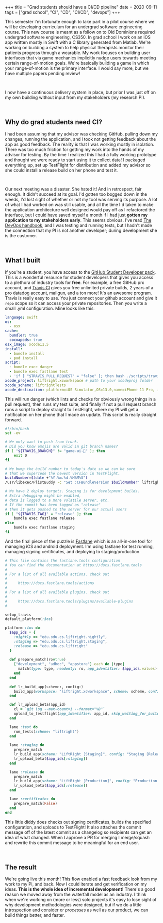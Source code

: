 +++
title = "Grad students should have a CI/CD pipeline"
date = 2020-09-11
tags = ["grad school", "CI", "CD", "CI/CD", "devops"]
+++

This semester I'm fortunate enough to take part in a pilot course where we will be developing curriculum for an undergrad software engineering course. This new course is meant as a follow on to Old Dominions required undergrad software engineering, CS350. In grad school I work on an iOS app written mostly in Swift with a C library generated from Matlab. We're working on building a system to help physical therapists monitor their patients progress through a wearable. My work focuses on building user interfaces that via game mechanics implicitly nudge users towards meeting certain range-of-motion goals. We're basically building a game in which your range-of-motion is the primary interface. I would say more, but we have multiple papers pending review!

​    

I now have a continuous delivery system in place, but prior I was just off on my own building without input from my stakeholders (my research PI).

​    

## Why do grad students need CI?

I had been assuming that my advisor was checking GitHub, pulling down my changes, running the application, and I took not getting feedback about the app as good feedback. The reality is that I was working mostly in isolation. There was too much friction for getting my work into the hands of my advisor for testing. By the time I realized this I had a fully working prototype and thought we were ready to start using it to collect data! I packaged everything up, set up TestFlight for distribution and added my advisor so she could install a release build on her phone and test it.

​    

Our next meeting was a disaster. She hated it! And in retrospect, fair enough. It didn't succeed at its goal. I'd gotten too bogged down in the weeds, I'd lost sight of whether or not my tool was serving its purpose.  A lot of what I had worked on was still usable, and all the time I'd taken to make the application architecture well designed would pay off as I refactored the interface, but I could have saved myself a month if I had just **gotten my application to my stakeholders early**. This seems obvious. I've read [The DevOps handbook](https://itrevolution.com/the-devops-handbook/), and I was testing and running tests, but I hadn't made the connection that my PI is not another developer; during development she is the customer.

​    

## What I built
If you're a student, you have access to the [GitHub Student Developer pack](https://education.github.com/pack). This is a wonderful resource for student developers that gives you access to a plethora of industry tools for **free**. For example, a free GitHub pro account, and [Travis CI](https://education.travis-ci.com) gives you free unlimited private builds, 2 years of a pro datadog account, mailgun, and a ton more! It's an awesome program. Travis is really easy to use. You just connect your github account and give it `repo` scope so it can access your private repositories. Then you write a small .yml configuration. Mine looks like this:
```yaml
language: swift
os:
  - osx
cache:
  bundler: true
  cocoapods: true
osx_image: xcode11.5
install:
  - bundle install
  - pod install
script:
  - bundle exec danger
  - bundle exec fastlane test
  - 'if [ "$TRAVIS_PULL_REQUEST" = "false" ]; then bash ./scripts/travis-deploy.sh; fi'
xcode_project: liftright.xcworkspace # path to your xcodeproj folder
xcode_scheme: liftrightTests
xcode_destination: platform=iOS Simulator,OS=13.0,name=iPhone 11 Pro, iPhone 8
```

This will run danger (which lints and checks for obviously wrong things in a pull request), then runs my test suite, and finally if not a pull request branch runs a script to deploy straight to TestFlight, where my PI will get a notification on her phone that I made an update. This script is really straight forward. 

```bash
#!/bin/bash
set -ev

# We only want to push from trunk.
# Did you know emojis are valid in git branch names?
if [ "${TRAVIS_BRANCH}" != "game-ui-🚀" ]; then
    exit 0
fi

# We bump the build number to today's date so we can be sure
# that we supercede the newest version in TestFlight.
buildNumber=$(date +"%Y.%m.%d.%H%M%S")
/usr/libexec/PlistBuddy -c "Set :CFBundleVersion $buildNumber" liftright/Info.plist

# We have 2 deploy targets. Staging is for development builds.
# Extra debugging might be enabled, 
# data is logged to a more volatile server, etc.
# If the commit has been tagged as "release" 
# then it gets pushed to the server for our actual users
if [ "${TRAVIS_TAG}" = "release" ]; then
    bundle exec fastlane release
else
    bundle exec fastlane staging
fi
```

And the final piece of the puzzle is [Fastlane](https://fastlane.tools) which is an
all-in-one tool for managing iOS and android deployment. I'm using fastlane for
test running, managing signing certificates, and deploying to staging/production.

```ruby
# This file contains the fastlane.tools configuration
# You can find the documentation at https://docs.fastlane.tools
#
# For a list of all available actions, check out
#
#     https://docs.fastlane.tools/actions
#
# For a list of all available plugins, check out
#
#     https://docs.fastlane.tools/plugins/available-plugins
#

setup_travis
default_platform(:ios)

platform :ios do
  $app_ids = {
    :nightly => "edu.odu.cs.liftright.nightly",
    :staging => "edu.odu.cs.liftright.staging",
    :release => "edu.odu.cs.liftright"
  }
  
  def prepare_match(ro=true)
    ["development", "adhoc", "appstore"].each do |type|
      match(type: type, readonly: ro, app_identifier: $app_ids.values)
    end
  end
  
  def lr_build_app(scheme:, config:)
    build_app(workspace: "liftright.xcworkspace", scheme: scheme, configuration: config)
  end

  def lr_upload_beta(app_id)
    cl = `git log --max-count=1 --format="%B"`
    upload_to_testflight(app_identifier: app_id, skip_waiting_for_build_processing: true, changelog: cl)
  end

  lane :test do
    run_tests(scheme: "liftright")
  end
  
  lane :staging do
    prepare_match
    lr_build_app(scheme: "LiftRight [Staging]", config: "Staging [Release]")
    lr_upload_beta($app_ids[:staging])
  end

  lane :release do
    prepare_match
    lr_build_app(scheme: "LiftRight [Production]", config: "Production [Release]")
    lr_upload_beta($app_ids[:release])
  end

  lane :certificates do
    prepare_match(False)
  end
end
```

This little diddy does checks out signing certificates, builds the specified configuration, and uploads to TestFlight! It also attaches the commit message off of the latest commit as a changelog so recipients can get an idea of what changed. When I approve a PR for merging I merge/squash and rewrite this commit message to be meaningful for an end user.

​    
## The result
We're going live this month! This flow enabled a fast feedback look from my work to my PI, and back. Now I could iterate and get verification on my ideas. **This is the whole idea of incremental development!** There's a good reason we moved away from the waterfall model as an industry. I think when we're working on (more or less) solo projects it's easy to lose sight of why development methodologies were designed, but if we do a little introspection and consider or *processes* as well as our product, we can build things better, and faster.